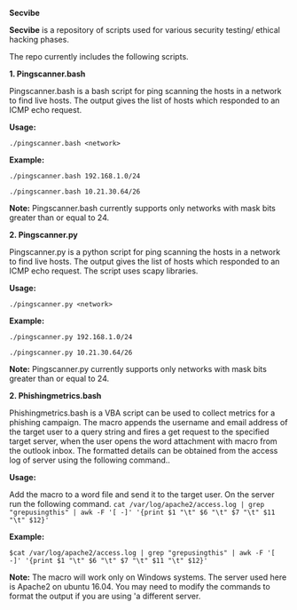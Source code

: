**Secvibe**


**Secvibe** is a repository of scripts used for various security testing/ ethical hacking phases.

The repo currently includes the following scripts.

**1. Pingscanner.bash**

Pingscanner.bash is a bash script for ping scanning the hosts in a network to find live hosts. The output gives the list of hosts which responded to an ICMP echo request. 

**Usage:**

`./pingscanner.bash <network>`

**Example:**

`./pingscanner.bash 192.168.1.0/24`

`./pingscanner.bash 10.21.30.64/26`

**Note:** 
Pingscanner.bash currently supports only networks with mask bits greater than or equal to 24.

**2. Pingscanner.py**

Pingscanner.py is a python script for ping scanning the hosts in a network to find live hosts. The output gives the list of hosts which responded to an ICMP echo request. The script uses scapy libraries.

**Usage:**

`./pingscanner.py <network>`

**Example:**

`./pingscanner.py 192.168.1.0/24`

`./pingscanner.py 10.21.30.64/26`

**Note:** 
Pingscanner.py currently supports only networks with mask bits greater than or equal to 24.

**2. Phishingmetrics.bash**

Phishingmetrics.bash is a VBA script can be used to collect metrics for a phishing campaign. The macro appends the username and email address of the target user to a query string and fires a get request to the specified target server, when the user opens the word attachment with macro from the outlook inbox. The formatted details can be obtained from the access log of server using the following command..

**Usage:**

Add the macro to a word file and send it to the target user.
On the server run the following command.
`cat /var/log/apache2/access.log | grep "grepusingthis" | awk -F '[ -]' '{print $1 "\t" $6 "\t" $7 "\t" $11 "\t" $12}'`

**Example:**

`$cat /var/log/apache2/access.log | grep "grepusingthis" | awk -F '[ -]' '{print $1 "\t" $6 "\t" $7 "\t" $11 "\t" $12}'`

**Note:** 
The macro will work only on Windows systems.
The server used here is Apache2 on ubuntu 16.04. You may need to modify the commands to format the output if you are using 
'a different server.
